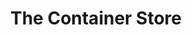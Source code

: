 ---
title: "The Container Store"
url: /staten-island/the-container-store/
shop: Haushaltsartikel
---